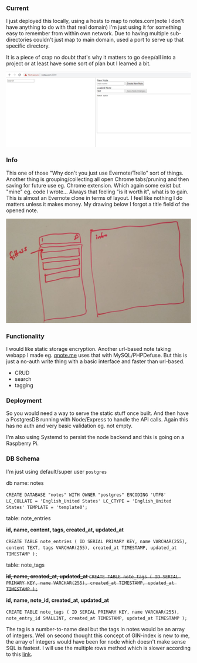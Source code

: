 ### Current
I just deployed this locally, using a hosts to map to notes.com(note I don't have anything to do with that real domain) I'm just using it for something easy to remember from within own network. Due to having multiple sub-directories couldn't just map to main domain, used a port to serve up that specific directory.

It is a piece of crap no doubt that's why it matters to go deep/all into a project or at least have some sort of plan but I learned a bit.

![deployed-locally](./images/current-implementation.JPG)

### Info
This one of those "Why don't you just use Evernote/Trello" sort of things.
Another thing is grouping/collecting all open Chrome tabs/pruning and then saving for future use eg. Chrome extension.
Which again some exist but "mine" eg. code I wrote...
Always that feeling "is it worth it", what is to gain. This is almost an Evernote clone in terms of layout. I feel like nothing I do matters unless it makes money.
My drawing below I forgot a title field of the opened note.

![crude-drawing-of-basic-app](./images/rjs-pg-note-taking-app.JPG)

### Functionality
I would like static storage encryption. Another url-based note taking webapp I made eg. [qnote.me](https://qnote.me) uses that with MySQL/PHPDefuse. But this is just a no-auth write thing with a basic interface and faster than url-based.

* CRUD
* search
* tagging

### Deployment
So you would need a way to serve the static stuff once built. And then have a PostgresDB running with Node/Express to handle the API calls. Again this has no auth and very basic validation eg. not empty.

I'm also using Systemd to persist the node backend and this is going on a Raspberry Pi.

### DB Schema
I'm just using default/super user `postgres`

db name: notes

`CREATE DATABASE "notes" WITH OWNER "postgres" ENCODING 'UTF8' LC_COLLATE = 'English_United States' LC_CTYPE = 'English_United States' TEMPLATE = 'template0';`

table: note_entries

**id, name, content, tags, created_at, updated_at**

`CREATE TABLE note_entries (
ID SERIAL PRIMARY KEY,
name VARCHAR(255),
content TEXT,
tags VARCHAR(255),
created_at TIMESTAMP,
updated_at TIMESTAMP
);`

table: note_tags

~~**id, name, created_at, updated_at**
`CREATE TABLE note_tags (
ID SERIAL PRIMARY KEY,
name VARCHAR(255),
created_at TIMESTAMP,
updated_at TIMESTAMP
);`~~

**id, name, note_id, created_at, updated_at**

`CREATE TABLE note_tags (
ID SERIAL PRIMARY KEY,
name VARCHAR(255),
note_entry_id SMALLINT,
created_at TIMESTAMP,
updated_at TIMESTAMP
);`

The tag is a number-to-name deal but the tags in notes would be an array of integers. Well on second thought this concept of GIN-index is new to me, the array of integers would have been for node which doesn't make sense SQL is fastest. I will use the multiple rows method which is slower according to this [link](https://stackoverflow.com/questions/41311191/in-postgres-how-to-match-multiple-tags-for-best-performance).
